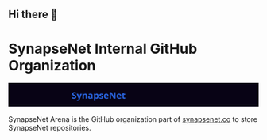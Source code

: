 ## Hi there 👋

# SynapseNet Internal GitHub Organization

![synapsenet.co](https://github.com/synapsenet-arena/.github/blob/main/profile/SynapseNetBanner.png)

SynapseNet Arena is the GitHub organization part of [synapsenet.co](https://synapsenet.co) to store SynapseNet repositories.

<!--

**Here are some ideas to get you started:**

🙋‍♀️ A short introduction - what is your organization all about?
🌈 Contribution guidelines - how can the community get involved?
👩‍💻 Useful resources - where can the community find your docs? Is there anything else the community should know?
🍿 Fun facts - what does your team eat for breakfast?
🧙 Remember, you can do mighty things with the power of [Markdown](https://docs.github.com/github/writing-on-github/getting-started-with-writing-and-formatting-on-github/basic-writing-and-formatting-syntax)
-->
